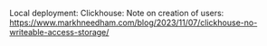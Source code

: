 Local deployment:
Clickhouse:
Note on creation of users: https://www.markhneedham.com/blog/2023/11/07/clickhouse-no-writeable-access-storage/

